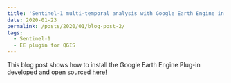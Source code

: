 ```yaml
---
title: 'Sentinel-1 multi-temporal analysis with Google Earth Engine in QGIS'
date: 2020-01-23
permalink: /posts/2020/01/blog-post-2/
tags:
  - Sentinel-1
  - EE plugin for QGIS 
---
```


This blog post shows how to install the Google Earth Engine Plug-in developed and open sourced [here!](https://gee-community.github.io/qgis-earthengine-plugin/) 
